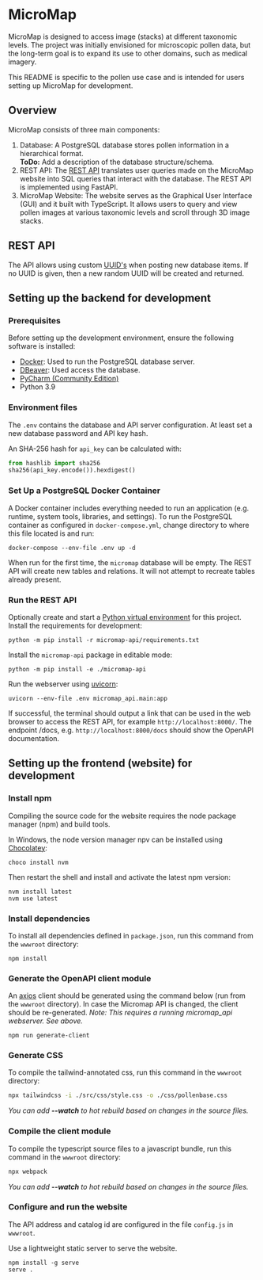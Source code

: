 # MicroMap
MicroMap is designed to access image (stacks) at different taxonomic levels.
The project was initially envisioned for microscopic pollen data, but the long-term goal is to expand its use to other
domains, such as medical imagery.

This README is specific to the pollen use case and is intended for users setting up MicroMap for development. 

## Overview
MicroMap consists of three main components:
1. Database: A PostgreSQL database stores pollen information in a hierarchical format.  
   **ToDo:** Add a description of the database structure/schema.  
2. REST API: The [REST API](https://en.wikipedia.org/wiki/REST) translates user queries made on the MicroMap website
   into SQL queries that interact with the database. The REST API is implemented using FastAPI.
3. MicroMap Website: The website serves as the Graphical User Interface (GUI) and it built with TypeScript.
   It allows users to query and view pollen images at various taxonomic levels and scroll through 3D image stacks.

## REST API
The API allows using custom [UUID's](https://www.postgresql.org/docs/current/datatype-uuid.html) when posting new
database items. If no UUID is given, then a new random UUID will be created and returned.

## Setting up the backend for development

### Prerequisites
Before setting up the development environment, ensure the following software is installed:  
- [Docker](https://www.docker.com/): Used to run the PostgreSQL database server.
- [DBeaver](https://dbeaver.io/): Used access the database.
- [PyCharm (Community Edition)](https://www.jetbrains.com/toolbox-app/)  
- Python 3.9

### Environment files
The `.env` contains the database and API server configuration. At least set a new database password and API key hash.

An SHA-256 hash for `api_key` can be calculated with:
```python
from hashlib import sha256
sha256(api_key.encode()).hexdigest()
```

### Set Up a PostgreSQL Docker Container
A Docker container includes everything needed to run an application (e.g. runtime, system tools, libraries, and
settings).
To run the PostgreSQL container as configured in `docker-compose.yml`, change directory to where this file located is and run:
```shell
docker-compose --env-file .env up -d
```
When run for the first time, the `micromap` database will be empty. The REST API will create new tables and relations.
It will not attempt to recreate tables already present.

### Run the REST API
Optionally create and start a [Python virtual environment](https://docs.python.org/3/library/venv.html) for this project.   
Install the requirements for development:
```shell
python -m pip install -r micromap-api/requirements.txt
```
Install the `micromap-api` package in editable mode:
```shell
python -m pip install -e ./micromap-api
```
Run the webserver using [uvicorn](https://www.uvicorn.org/):
```shell
uvicorn --env-file .env micromap_api.main:app
```
If successful, the terminal should output a link that can be used in the web browser to access the REST API, for example `http://localhost:8000/`.
The endpoint /docs, e.g. `http://localhost:8000/docs` should show the OpenAPI documentation.

## Setting up the frontend (website) for development

### Install npm
Compiling the source code for the website requires the node package manager (npm) and build tools.

In Windows, the node version manager npv can be installed using [Chocolatey](https://chocolatey.org/):
```shell
choco install nvm
```
Then restart the shell and install and activate the latest npm version:
```shell
nvm install latest
nvm use latest
```

### Install dependencies
To install all dependencies defined in `package.json`, run this command from the `wwwroot` directory:
```shell
npm install
```

### Generate the OpenAPI client module
An [axios](https://axios-http.com/) client should be generated using the command below (run from the `wwwroot` directory). In case the Micromap API is changed, the client should be re-generated.
*Note: This requires a running micromap_api webserver. See above.*
```shell
npm run generate-client
```

### Generate CSS
To compile the tailwind-annotated css, run this command in the `wwwroot` directory: 
```bash
npx tailwindcss -i ./src/css/style.css -o ./css/pollenbase.css
```
*You can add **--watch** to hot rebuild based on changes in the source files.*

### Compile the client module
To compile the typescript source files to a javascript bundle, run this command in the `wwwroot` directory:
```bash
npx webpack
```
*You can add **--watch** to hot rebuild based on changes in the source files.*

### Configure and run the website
The API address and catalog id are configured in the file `config.js` in `wwwroot`.

Use a lightweight static server to serve the website. 
```shell
npm install -g serve
serve .
```
